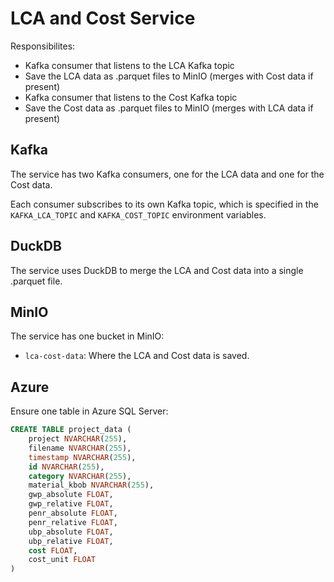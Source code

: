 # LCA and Cost Service

Responsibilites:

- Kafka consumer that listens to the LCA Kafka topic
- Save the LCA data as .parquet files to MinIO (merges with Cost data if present)
- Kafka consumer that listens to the Cost Kafka topic
- Save the Cost data as .parquet files to MinIO (merges with LCA data if present)

## Kafka

The service has two Kafka consumers, one for the LCA data and one for the Cost data.

Each consumer subscribes to its own Kafka topic, which is specified in the `KAFKA_LCA_TOPIC` and `KAFKA_COST_TOPIC` environment variables.

## DuckDB

The service uses DuckDB to merge the LCA and Cost data into a single .parquet file.

## MinIO

The service has one bucket in MinIO:

- `lca-cost-data`: Where the LCA and Cost data is saved.

## Azure

Ensure one table in Azure SQL Server:

```sql
CREATE TABLE project_data (
    project NVARCHAR(255),
    filename NVARCHAR(255),
    timestamp NVARCHAR(255),
    id NVARCHAR(255),
    category NVARCHAR(255),
    material_kbob NVARCHAR(255),
    gwp_absolute FLOAT,
    gwp_relative FLOAT,
    penr_absolute FLOAT,
    penr_relative FLOAT,
    ubp_absolute FLOAT,
    ubp_relative FLOAT,
    cost FLOAT,
    cost_unit FLOAT
)
```
